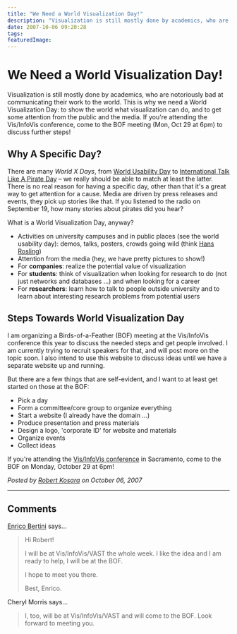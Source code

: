 ```yaml
---
title: "We Need a World Visualization Day!"
description: "Visualization is still mostly done by academics, who are notoriously bad at communicating their work to the world. This is why we need a World Visualization Day: to show the world what visualization can do, and to get some attention from the public and the media. If you're attending the Vis/InfoVis conference, come to the BOF meeting (Mon, Oct 29 at 6pm) to discuss further steps!"
date: 2007-10-06 09:20:28
tags: 
featuredImage: 
---
```


# We Need a World Visualization Day!

Visualization is still mostly done by academics, who are notoriously bad at communicating their work to the world. This is why we need a World Visualization Day: to show the world what visualization can do, and to get some attention from the public and the media. If you're attending the Vis/InfoVis conference, come to the BOF meeting (Mon, Oct 29 at 6pm) to discuss further steps!

## Why A Specific Day?

There are many <em>World X Days</em>, from <a href="http://www.worldusabilityday.org/">World Usability Day</a> to <a href="http://www.talklikeapirate.com/">International Talk Like A Pirate Day</a> – we really should be able to match at least the latter. There is no real reason for having a specific day, other than that it's a great way to get attention for a cause. Media are driven by press releases and events, they pick up stories like that. If you listened to the radio on September 19, how many stories about pirates did you hear?

What is a World Visualization Day, anyway?
<ul>
	<li>Activities on university campuses and in public places (see the world usability day): demos, talks, posters, crowds going wild (think <a href="http://video.google.com/videoplay?docid=2670820702819322251">Hans Rosling</a>)</li>
	<li>Attention from the media (hey, we have pretty pictures to show!)</li>
	<li>For <strong>companies</strong>: realize the potential value of visualization</li>
	<li>For <strong>students</strong>: think of visualization when looking for research to do (not just networks and databases ...) and when looking for a career</li>
	<li>For <strong>researchers</strong>: learn how to talk to people outside university and to learn about interesting research problems from potential users</li>
</ul>

## Steps Towards World Visualization Day

I am organizing a Birds-of-a-Feather (BOF) meeting at the Vis/InfoVis conference this year to discuss the needed steps and get people involved. I am currently trying to recruit speakers for that, and will post more on the topic soon. I also intend to use this website to discuss ideas until we have a separate website up and running.

But there are a few things that are self-evident, and I want to at least get started on those at the BOF:
<ul>
	<li>Pick a day</li>
	<li>Form a committee/core group to organize everything</li>
	<li>Start a website (I already have the domain ...)</li>
	<li>Produce presentation and press materials</li>
	<li>Design a logo, 'corporate ID' for website and materials</li>
	<li>Organize events</li>
	<li>Collect ideas</li>
</ul>
If you're attending the <a href="http://vis.computer.org/vis2007/">Vis/InfoVis conference</a> in Sacramento, come to the BOF on Monday, October 29 at 6pm!


_Posted by <a href="/about">Robert Kosara</a> on October 06, 2007_


<aside class="comments">

---
## Comments

<a href="http://diuf.unifr.ch/people/bertinie/visuale/" rel="nofollow noopener" target="_blank">Enrico Bertini</a> says…
>	Hi Robert!
>	
>	I will be at Vis/InfoVis/VAST the whole week. I like the idea and I am ready to help, I will be at the BOF.
>	
>	I hope to meet you there.
>	
>	Best,
>	Enrico.

Cheryl Morris says…
>	I, too, will be at Vis/InfoVis/VAST and will come to the BOF. Look forward to meeting you.

</aside>

